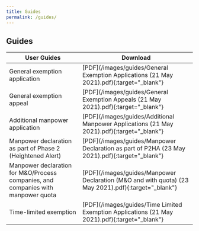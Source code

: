```yaml
---
title: Guides
permalink: /guides/
---
```

## Guides

| User Guides | Download |
|---|---|
| General exemption application | [PDF](/images/guides/General Exemption Applications (21 May 2021).pdf){:target="_blank"} |
| General exemption appeal | [PDF](/images/guides/General Exemption Appeals (21 May 2021).pdf){:target="_blank"} |
| Additional manpower application | [PDF](/images/guides/Additional Manpower Applications (21 May 2021).pdf){:target="_blank"} |
| Manpower declaration as part of Phase 2 (Heightened Alert) | [PDF](/images/guides/Manpower Declaration as part of P2HA (23 May 2021).pdf){:target="_blank"} |
| Manpower declaration for M&O/Process companies, and companies with manpower quota | [PDF](/images/guides/Manpower Declaration (M&O and with quota) (23 May 2021).pdf){:target="_blank"} |
| Time-limited exemption | [PDF](/images/guides/Time Limited Exemption Applications (21 May 2021).pdf){:target="_blank"} |
